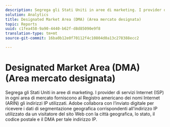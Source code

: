 ```yaml
---
description: Segrega gli Stati Uniti in aree di marketing. I provider di servizi Internet (ISP) in ogni area di mercato forniscono al Registro americano dei nomi Internet (ARIN) gli indirizzi IP utilizzati. Adobe collabora con l’inviato digitale per ricevere i dati di segmentazione geografica corrispondenti all’indirizzo IP utilizzato da un visitatore del sito Web con la città geografica, lo stato, il codice postale e il DMA per tale indirizzo IP.
solution: Analytics
title: Designated Market Area (DMA) (Area mercato designata)
topic: Reports
uuid: c1fea458-9a90-4440-b62f-d8d85090e9f8
translation-type: tm+mt
source-git-commit: 16ba0b12e0f70112f4c10804d0a13c278388ecc2

---
```



# Designated Market Area (DMA) (Area mercato designata)

Segrega gli Stati Uniti in aree di marketing. I provider di servizi Internet (ISP) in ogni area di mercato forniscono al Registro americano dei nomi Internet (ARIN) gli indirizzi IP utilizzati. Adobe collabora con l’inviato digitale per ricevere i dati di segmentazione geografica corrispondenti all’indirizzo IP utilizzato da un visitatore del sito Web con la città geografica, lo stato, il codice postale e il DMA per tale indirizzo IP.

